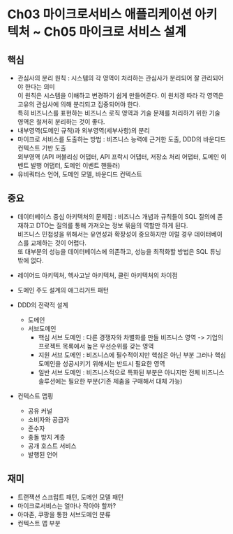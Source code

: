 # Ch03 마이크로서비스 애플리케이션 아키텍처 ~ Ch05 마이크로 서비스 설계

## 핵심
- 관심사의 분리 원칙 : 시스템의 각 영역이 처리하는 관심사가 분리되어 잘 관리되어야 한다는 의미<br>
이 원칙은 시스템을 이해하고 변경하기 쉽게 만들어준다. 이 원치겡 따라 각 영역은 고유의 관심사에 의해 분리되고 집중되어야 한다.<br>
특히 비즈니스를 표현하는 비즈니스 로직 영역과 기술 문제를 처리하기 위한 기술 영역은 철저히 분리하는 것이 좋다.<br>
- 내부영역(도메인 규칙)과 외부영역(세부사항)의 분리<br>
- 마이크로 서비스를 도출하는 방법 : 비즈니스 능력에 근거한 도출, DDD의 바운디드 컨텍스트 기반 도출<br>
외부영역 (API 퍼블리싱 어댑터, API 프락시 어댑터, 저장소 처리 어댑터, 도메인 이벤트 발행 어댑터, 도메인 이벤트 핸들러)<br>
- 유비쿼터스 언어, 도메인 모델, 바운디드 컨텍스트<br>

## 중요
- 데이터베이스 중심 아키텍처의 문제점 : 비즈니스 개념과 규칙들이 SQL 질의에 존재하고 DTO는 질의를 통해 가져오는 정보 묶음의 역할만 하게 된다.<br>
비즈니스 민첩성을 위해서는 유연성과 확장성이 중요하지만 이럴 경우 데이터베이스를 교체하는 것이 어렵다.<br>
또 대부분의 성능을 데이터베이스에 의존하고, 성능을 최적화할 방법은 SQL 튜닝 밖에 없다.<br>
- 레이어드 아키텍처, 헥사고날 아키텍처, 클린 아키텍처의 차이점<br>
- 도메인 주도 설계의 애그리거트 패턴<br>

- DDD의 전략적 설계<br>
    - 도메인<br>
    - 서브도메인<br>
        - 핵심 서브 도메인 : 다른 경쟁자와 차별화를 만들 비즈니스 영역 -> 기업의 프로젝트 목록에서 높은 우선순위를 갖는 영역<br>
        - 지원 서브 도메인 : 비즈니스에 필수적이지만 핵심은 아닌 부분 그러나 핵심 도메인을 성공시키기 위해서는 반드시 필요한 영역<br>
        - 일반 서브 도메인 : 비즈니스적으로 특화된 부분은 아니지만 전체 비즈니스 솔루션에는 필요한 부분(기존 제춤을 구매해서 대체 가능)<br>

- 컨텍스트 맵핑<br>
  - 공유 커널<br>
  - 소비자와 공급자<br>
  - 준수자<br>
  - 충돌 방지 계층<br>
  - 공개 호스트 서비스<br>
  - 발행된 언어<br>
  
## 재미
- 트랜잭션 스크립트 패턴, 도메인 모델 패턴<br>
- 마이크로서비스는 얼마나 작아야 할까?<br>
- 아마존, 쿠팡을 통한 서브도메인 분류<br>
- 컨텍스트 맵 부분<br>
